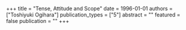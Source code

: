 +++
title = "Tense, Attitude and Scope"
date = 1996-01-01
authors = ["Toshiyuki Ogihara"]
publication_types = ["5"]
abstract = ""
featured = false
publication = ""
+++


